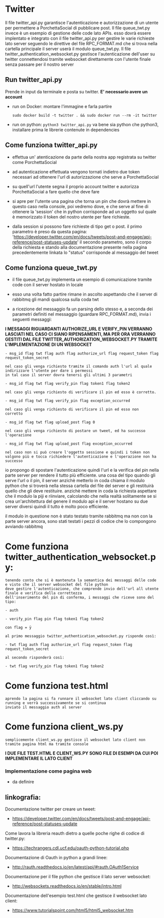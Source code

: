 # Twitter

Il file twitter_api.py garantisce l'autenticazione e autorizzazione di un utente per permettere a PorchettaSocial di pubblicare post. 
Il file queue_twt.py invece è un esempio di gestione delle code lato APIs. esso dovrà essere implentato e integrato con il file twitter_api.py per gestire le varie richieste lato server seguendo le direttive del file RPC_FORMAT.md che si trova nella cartella principale
il server userà il modulo queue_twt.py.
Il file twitter_authentication_websocket.py gestisce l'autenticazione dell'user su twitter connettendosi
tramite websocket direttamente con l'utente finale senza passare per il nostro server


## Run twitter_api.py
Prende in input da terminale e posta su twitter. __E' necessario avere un account__
 - run on Docker: montare l'immagine e farla partire
	```
	sudo docker build -t twitter . && sudo docker run --rm -it twitter
	```

 - run on python: `python3 twitter_api.py` va bene sia python che python3, installare prima le librerie contenute in dependencies

## Come funziona twitter_api.py

- effettua un' atenticazione da parte della nostra app registrata su twitter come PorchettaSocial

- ad autenticazione effettuata vengono tornati indietro due token necessari ad ottenere l'url di autorizzazione che serve a PorchettaSocial

- su quell'url l'utente segna il proprio account twitter e autorizza PorchettaSocial a fare quello che deve fare

- si apre per l'utente una pagina che torna un pin che dovrà mettere in questo caso nella console, poi vedremo dove, e che serve al fine di 
ottenere la 'session' che in python corrisponde ad un oggetto sul quale è memorizzato il token
del nostro utente per fare richieste. 

- dalla session si possono fare richieste di tipo get o post. il primo parametro è preso da questa pagina: 'https://developer.twitter.com/en/docs/tweets/post-and-engage/api-reference/post-statuses-update'
 il secondo parametro, sono il corpo della richiesta e stando alla documentazione presente nella pagina precedentemente linkata
 lo "status" corrisponde al messaggio del tweet

## Come funziona queue_twt.py

- il file queue_twt.py implementa un esempio di comunicazione tramite code con il server hostato in locale

- esso una volta fatto partire rimane in ascolto aspettando che il server di rabbitmq gli mandi qualcosa sulla coda twt

- a ricezione del messaggio fa un parsing dello stesso e, a seconda dei parametri definiti nel messaggio (guardare RPC_FORMAT.md), invia i seguenti messaggi:

__I MESSAGGI RIGUARDANTI AUTHORIZE_URL E VERIFY_PIN VERRANNO LASCIATI NEL CASO CI SIANO RIPENSAMENTI, MA PER ORA VERRANNO GESTITI DAL FILE TWITTER_AUTHORIZATION_WEBSOCKET.PY TRAMITE L'IMPLEMENTAZIONE DI UN WEBSOCKET__ 
	
	- msg_id flag twt flag auth flag authorize_url flag request_token flag request_token_secret 

	nel caso gli venga richiesto tramite il comando auth l'url al quale indirizzare l'utente per dare i permessi
	in tal caso il server dovra tenersi gli ultimi 3 parametri

	- msg_id flag twt flag verify_pin flag token1 flag token2

	nel caso gli venga richiesto di verificare il pin ed esso è corretto.

	- msg_id flag twt flag verify_pin flag exception_occurred

	nel caso gli venga richiesto di verificare il pin ed esso non  corretto

	- msg_id flag twt flag upload_post flag 0

	nel caso gli venga richiesto di postare un tweet, ed ha successo l'operazione

	- msg_id flag twt flag upload_post flag exception_occurred

	nel caso non si può creare l'oggetto sessione e quindi i token non valgono più e tocca richiedere l'autenticazione e l'operazione non ha successo

io propongo di spostare l'autenticazione quindi l'url e la verifica del pin nella parte server per rendere il tutto più efficiente.
una cosa del tipo quando gli serve l'url o il pin, il server anzichè metterlo in coda chiama il modulo python che si troverà nella
stessa cartella del file del server e gli restituirà quello che gli deve restituire. anzichè mettere in coda la richiesta aspettare
che il modulo la piji e riinviare, calcolando che nella realtà solitamente se si crea un'architettura del genere il modulo api 
e il server hostano su due server diversi quindi il tutto è molto poco efficiente.


il modulo in questione non è stato testato tramite rabbitmq ma non con la parte server ancora, sono stati testati i pezzi di codice che lo compongono avviando rabbitmq

# Come funziona twitter_authentication_websocket.py:
	
	tenendo conto che si è mantenuta la semantica dei messaggi delle code e visto che il server websocket del file python
	deve gestire l'autenticazione, che comprende invio dell'url all utente finale e verifica della correttezza
	dell'inserimento del pin di conferma, i messaggi che riceve sono del tipo:
	
	- auth
	
	- verify_pin flag pin flag token1 flag token2
	
	con flag = ÿ
	
	al primo messaggio twitter_authentication_websocket.py risponde così:
	
	- twt flag auth flag authorize_url flag request_token flag request_token_secret
	
	al secondo risponderà così:
	
	- twt flag verify_pin flag token1 flag token2 

# Come funziona test.html

	aprendo la pagina si fa runnare il websocket lato client cliccando su running e verrà successivamente se si continua
	inviato il messaggio auth al server

# Come funziona client_ws.py

	semplicemente client_ws.py gestisce il websocket lato client non tramite pagina html ma tramite console

__I DUE FILE TEST.HTML E CLIENT_WS.PY SONO FILE DI ESEMPI DA CUI POI IMPLEMENTARE IL LATO CLIENT__
 
 
### Implementazione come pagina web

- da definire

## linkografia:

Documentazione twitter per creare un tweet:
	
- https://developer.twitter.com/en/docs/tweets/post-and-engage/api-reference/post-statuses-update

Come lavora la libreria reauth dietro a quelle poche righe di codice di twitter.py:

- https://techrangers.cdl.ucf.edu/oauth-python-tutorial.php

Documentazione di Oauth in python a grandi linee:

- http://rauth.readthedocs.io/en/latest/api/#rauth.OAuth1Service

Documentazione per il file python che gestisce il lato server websocket:

- http://websockets.readthedocs.io/en/stable/intro.html
	
Documentazione dell'esempio test.html che gestisce il websocket lato client:

- https://www.tutorialspoint.com/html5/html5_websocket.htm

